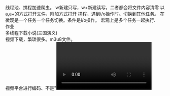 线程池、携程加速爬虫。
w新建只写，w+新建读写，二者都会将文件内容清零
以a,a+的方式打开文件，附加方式打开
携程，遇到i/o操作时。切换到其他任务。
在微观是一个任务一个任务切换。条件是i/o操作。
宏观上是多个任务一起执行.\
作业\
多线程下载小说(三国演义)\
视频下载，繁琐很多。m3u8文件。\
视频平台进行编码、不是"<video>"格式。\
平台编码，切片。
